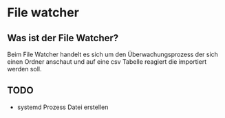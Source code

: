 # File watcher

## Was ist der File Watcher?
Beim File Watcher handelt es sich um den Überwachungsprozess der sich einen Ordner anschaut und auf eine csv Tabelle reagiert die importiert werden soll.

## TODO
- systemd Prozess Datei erstellen